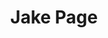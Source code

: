 ---
blurb: <p class="lead"> One of my best friends is my hero, I'm not afraid to admit it. He got me interested in technology. You'll read about him in a few blogs posts or videos. He is a cool guy, there is a big difference between him and I though. Technology comes "natrually" to him. No such luck with me. This is the corner of the internet where I take an extra second to get a handle on a concept and share it with you all. Happy to have you on for the ride!  
description: I try to make the cloud cheaper, safer and easier to use!
greeting: Hi friend! [a gift to you!](https://www.youtube.com/watch?v=r4G0nbpLySI&list=PUtWuB1D_E3mcyYThA9iKggQ&index=4)
title: Jake Page
---
